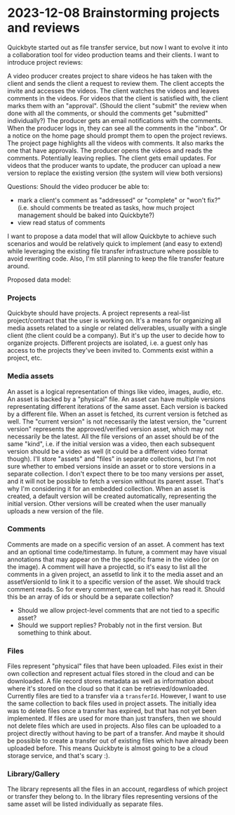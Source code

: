 # 2023-12-08 Brainstorming projects and reviews

Quickbyte started out as file transfer service, but now I want to evolve it into a collaboration tool for video production teams and their clients. I want to introduce project reviews:

A video producer creates project to share videos he has taken with the client and sends the client a request to review them.
The client accepts the invite and accesses the videos.
The client watches the videos and leaves comments in the videos.
For videos that the client is satisfied with, the client marks them with an "approval".
(Should the client "submit" the review when done with all the comments, or should the comments get "submitted" individually?)
The producer gets an email notifications with the comments.
When the producer logs in, they can see all the comments in the "inbox". Or a notice on the home page should prompt them to open the project reviews.
The project page highlights all the videos with comments. It also marks the one that have approvals.
The producer opens the videos and reads the comments. Potentially leaving replies.
The client gets email updates.
For videos that the producer wants to update, the producer can upload a new version to replace the existing version (the system will view both versions)

Questions:
Should the video producer be able to:
- mark a client's comment as "addressed" or "complete" or "won't fix?" (i.e. should comments be treated as tasks, how much project management should be baked into Quickbyte?)
- view read status of comments


I want to propose a data model that will allow Quickbyte to achieve such scenarios and would be relatively quick to implement (and easy to extend) while leveraging the existing file transfer infrastructure where possible to avoid rewriting code. Also, I'm still planning to keep the file transfer feature around.


Proposed data model:

### Projects

Quickbyte should have projects. A project represents a real-list project/contract that the user is working on. It's a means for organizing all media assets related to a single or related deliverables, usually with a single client (the client could be a company). But it's up the user to decide how to organize projects. Different projects are isolated, i.e. a guest only has access to the projects they've been invited to. Comments exist within a project, etc.

### Media assets

An asset is a logical representation of things like video, images, audio, etc. An asset is backed by a "physical" file. An asset can have multiple versions representating different iterations of the same asset. Each version is backed by a different file. When an asset is fetched, its current version is fetched as well. The "current version" is not necessarily the latest version, the "current version" represents the approved/verified version asset, which may not necessarily be the latest. All the file versions of an asset should be of the same "kind", i.e. if the initial version was a video, then each subsequent version should be a video as well (it could be a different video format though). I'll store "assets" and "files" in separate collections, but I'm not sure whether to embed versions inside an asset or to store versions in a separate collection. I don't expect there to be too many versions per asset, and it will not be possible to fetch a version without its parent asset. That's why I'm considering it for an embedded collection. When an asset is created, a default version will be created automatically, representing the initial version. Other versions will be created when the user manually uploads a new version of the file.

### Comments

Comments are made on a specific version of an asset. A comment has text and an optional time code/timestamp. In future, a comment may have visual annotations that may appear on the the specific frame in the video (or on the image). A comment will have a projectId, so it's easy to list all the comments in a given project, an assetId to link it to the media asset and an assetVersionId to link it to a specific version of the asset. We should track comment reads. So for every comment, we can tell who has read it. Should this be an array of ids or should be a separate collection?

- Should we allow project-level comments that are not tied to a specific asset?
- Should we support replies? Probably not in the first version. But something to think about.

### Files

Files represent "physical" files that have been uploaded. Files exist in their own collection and represent actual files stored in the cloud and can be downloaded. A file record stores metadata as well as information about where it's stored on the cloud so that it can be retrieved/downloaded. Currently files are tied to a transfer via a `transferId`. However, I want to use the same collection to back files used in project assets. The initially idea was to delete files once a transfer has expired, but that has not yet been implemented. If files are used for more than just transfers, then we should not delete files which are used in projects. Also files can be uploaded to a project directly without having to be part of a transfer. And maybe it should be possible to create a transfer out of existing files which have already been uploaded before. This means Quickbyte is almost going to be a cloud storage service, and that's scary :).

### Library/Gallery

The library represents all the files in an account, regardless of which project or transfer they belong to. In the library files representing versions of the same asset will be listed individually as separate files.
